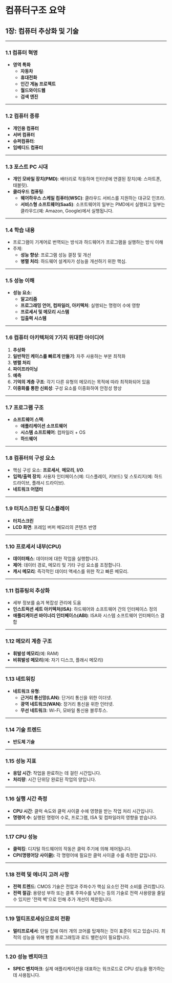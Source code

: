 # 컴퓨터구조 요약

## 1장: **컴퓨터 추상화 및 기술**

---

### 1.1 컴퓨터 혁명

- **영역 특화**
  - **자동차**
  - **휴대전화**
  - **인간 게놈 프로젝트**
  - **월드와이드웹**
  - **검색 엔진**

---

### 1.2 컴퓨터 종류

- **개인용 컴퓨터**
- **서버 컴퓨터**
- **슈퍼컴퓨터**:
- **임베디드 컴퓨터**

---

### 1.3 포스트 PC 시대

- **개인 모바일 장치(PMD)**: 배터리로 작동하며 인터넷에 연결된 장치(예: 스마트폰, 태블릿).
- **클라우드 컴퓨팅**:
  - **웨어하우스 스케일 컴퓨터(WSC)**: 클라우드 서비스를 지원하는 대규모 인프라.
  - **서비스형 소프트웨어(SaaS)**: 소프트웨어의 일부는 PMD에서 실행되고 일부는 클라우드(예: Amazon, Google)에서 실행됩니다.

---

### 1.4 학습 내용

- 프로그램이 기계어로 번역되는 방식과 하드웨어가 프로그램을 실행하는 방식 이해
- 주제:
  - **성능 향상**: 프로그램 성능 결정 및 개선
  - **병렬 처리**: 하드웨어 설계자가 성능을 개선하기 위한 핵심.

---

### 1.5 성능 이해

- **성능 요소**:
  - **알고리즘**
  - **프로그래밍 언어, 컴파일러, 아키텍처**: 실행되는 명령어 수에 영향
  - **프로세서 및 메모리 시스템**
  - **입출력 시스템**

---

### 1.6 컴퓨터 아키텍처의 7가지 위대한 아이디어

1. **추상화**
2. **일반적인 케이스를 빠르게 만들기**: 자주 사용하는 부분 최적화
3. **병렬 처리**
4. **파이프라이닝**
5. **예측**
6. **기억의 계층 구조**: 각기 다른 유형의 메모리는 목적에 따라 최적화되어 있음
7. **이중화를 통한 신뢰성**: 구성 요소를 이중화하여 안정성 향상

---

### 1.7 프로그램 구조

- **소프트웨어 스택**:
  - **애플리케이션 소프트웨어**
  - **시스템 소프트웨어**: 컴파일러 + OS
  - **하드웨어**

---

### 1.8 컴퓨터의 구성 요소

- 핵심 구성 요소: **프로세서**, **메모리**, **I/O**.
- **입력/출력 장치**: 사용자 인터페이스(예: 디스플레이, 키보드) 및 스토리지(예: 하드 드라이브, 플래시 드라이브).
- **네트워크 어댑터**

---

### 1.9 터치스크린 및 디스플레이

- **터치스크린**
- **LCD 화면**: 프레임 버퍼 메모리의 콘텐츠 반영

---

### 1.10 프로세서 내부(CPU)

- **데이터패스**: 데이터에 대한 작업을 실행합니다.
- **제어**: 데이터 경로, 메모리 및 기타 구성 요소를 조정합니다.
- **캐시 메모리**: 즉각적인 데이터 액세스를 위한 작고 빠른 메모리.

---

### 1.11 컴퓨팅의 추상화

- 세부 정보를 숨겨 복잡성 관리에 도움
- **인스트럭션 세트 아키텍처(ISA)**: 하드웨어와 소프트웨어 간의 인터페이스 정의
- **애플리케이션 바이너리 인터페이스(ABI)**: ISA와 시스템 소프트웨어 인터페이스 결합

---

### 1.12 메모리 계층 구조

- **휘발성 메모리**(예: RAM)
- **비휘발성 메모리**(예: 자기 디스크, 플래시 메모리)

---

### 1.13 네트워킹

- **네트워크 유형**:
  - **근거리 통신망(LAN)**: 단거리 통신을 위한 이더넷.
  - **광역 네트워크(WAN)**: 장거리 통신을 위한 인터넷.
  - **무선 네트워크**: Wi-Fi, 모바일 통신용 블루투스.

---

### 1.14 기술 트렌드

- **반도체 기술**

---

### 1.15 성능 지표

- **응답 시간**: 작업을 완료하는 데 걸린 시간입니다.
- **처리량**: 시간 단위당 완료된 작업의 양입니다.

---

### 1.16 실행 시간 측정

- **CPU 시간**: 클럭 속도와 클럭 사이클 수에 영향을 받는 작업 처리 시간입니다.
- **명령어 수**: 실행된 명령어 수로, 프로그램, ISA 및 컴파일러의 영향을 받습니다.

---

### 1.17 CPU 성능

- **클럭킹**: 디지털 하드웨어의 작동은 클럭 주기에 의해 제어됩니다.
- **CPI(명령어당 사이클)**: 각 명령어에 필요한 클럭 사이클 수를 측정한 값입니다.

---

### 1.18 전력 및 에너지 고려 사항

- **전력 트렌드**: CMOS 기술은 전압과 주파수가 핵심 요소인 전력 소비를 관리합니다.
- **전력 절감**: 용량성 부하 또는 클록 주파수를 낮추는 등의 기술로 전력 사용량을 줄일 수 있지만 '전력 벽'으로 인해 추가 개선이 제한됩니다.

---

### 1.19 멀티프로세싱으로의 전환

- **멀티프로세서**: 단일 칩에 여러 개의 코어를 탑재하는 것이 표준이 되고 있습니다. 최적의 성능을 위해 병렬 프로그래밍과 로드 밸런싱이 필요합니다.

---

### 1.20 성능 벤치마크

- **SPEC 벤치마크**: 실제 애플리케이션을 대표하는 워크로드로 CPU 성능을 평가하는 데 사용됩니다.
